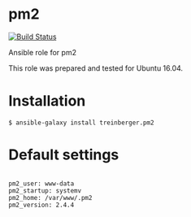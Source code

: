 # pm2

[![Build Status](https://travis-ci.com/treinberger/ansible-role-pm2.svg?branch=master)](https://travis-ci.com/treinberger/ansible-role-memcached)

Ansible role for pm2

This role was prepared and tested for Ubuntu 16.04.

# Installation

`$ ansible-galaxy install treinberger.pm2`

# Default settings

```

pm2_user: www-data
pm2_startup: systemv
pm2_home: /var/www/.pm2
pm2_version: 2.4.4

```
